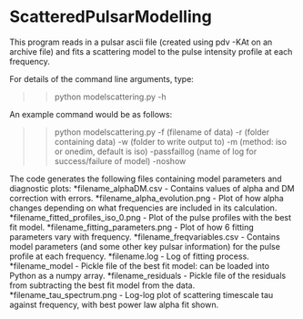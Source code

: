 # ScatteredPulsarModelling

This program reads in a pulsar ascii file (created using pdv -KAt on an archive file) and fits a scattering model to the pulse intensity profile at each frequency.

For details of the command line arguments, type:
>> python modelscattering.py -h

An example command would be as follows:
>> python modelscattering.py -f (filename of data) -r (folder containing data) -w (folder to write output to) -m (method: iso or onedim, default is iso) -passfaillog (name of log for success/failure of model) -noshow

The code generates the following files containing model parameters and diagnostic plots:
*filename_alphaDM.csv			- Contains values of alpha and DM correction with errors.
*filename_alpha_evolution.png		- Plot of how alpha changes depending on what frequencies are included in its calculation.
*filename_fitted_profiles_iso_0.png	- Plot of the pulse profiles with the best fit model.
*filename_fitting_parameters.png		- Plot of how 6 fitting parameters vary with frequency.
*filename_freqvariables.csv		- Contains model parameters (and some other key pulsar information) for the pulse profile at each frequency.
*filename.log				- Log of fitting process.
*filename_model				- Pickle file of the best fit model: can be loaded into Python as a numpy array.
*filename_residuals			- Pickle file of the residuals from subtracting the best fit model from the data.
*filename_tau_spectrum.png		- Log-log plot of scattering timescale tau against frequency, with best power law alpha fit shown.
